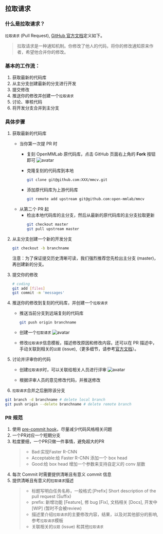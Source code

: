 ## 拉取请求

### 什么是拉取请求？

`拉取请求` (Pull Request), [GitHub 官方文档](https://docs.github.com/en/github/collaborating-with-pull-requests/proposing-changes-to-your-work-with-pull-requests/about-pull-requests)定义如下。

>拉取请求是一种通知机制。你修改了他人的代码，将你的修改通知原来作者，希望他合并你的修改。

### 基本的工作流：

1. 获取最新的代码库
2. 从主分支创建最新的分支进行开发
3. 提交修改
4. 推送你的修改并创建一个`拉取请求`
5. 讨论、审核代码
6. 将开发分支合并到主分支

### 具体步骤

1. 获取最新的代码库
    + 当你第一次提 PR 时
        - 复刻 OpenMMLab 原代码库，点击 GitHub 页面右上角的 **Fork** 按钮即可
        ![avatar](../_static/community/1.png)

        - 克隆复刻的代码库到本地
            ```bash
            git clone git@github.com:XXX/mmcv.git
            ```

        - 添加原代码库为上游代码库
            ```bash
            git remote add upstream git@github.com:open-mmlab/mmcv
            ```
    + 从第二个 PR 起
       - 检出本地代码库的主分支，然后从最新的原代码库的主分支拉取更新
            ```bash
            git checkout master
            git pull upstream master
            ```

2. 从主分支创建一个新的开发分支
    ```bash
    git checkout -b branchname
    ```
    注意：为了保证提交历史清晰可读，我们强烈推荐您先检出主分支 (master)，再创建新的分支。

3. 提交你的修改
    ```bash
    # coding
    git add [files]
    git commit -m 'messages'
    ```

4. 推送你的修改到复刻的代码库，并创建一个`拉取请求`
    + 推送当前分支到远端复刻的代码库
        ```bash
        git push origin branchname
        ```

    + 创建一个`拉取请求`
    ![avatar](../_static/community/2.png)

    + 修改`拉取请求`信息模板，描述修改原因和修改内容。还可以在 PR 描述中，手动关联到相关的`议题` (issue),（更多细节，请参考[官方文档](https://docs.github.com/en/issues/tracking-your-work-with-issues/linking-a-pull-request-to-an-issue)）。

5. 讨论并评审你的代码
    + 创建`拉取请求`时，可以关联给相关人员进行评审
    ![avatar](../_static/community/3.png)

    + 根据评审人员的意见修改代码，并推送修改

6.  `拉取请求`合并之后删除该分支
```bash
git branch -d branchname # delete local branch
git push origin --delete branchname # delete remote branch
```

### PR 规范

1. 使用 [pre-commit hook](https://pre-commit.com)，尽量减少代码风格相关问题
2. 一个PR对应一个短期分支
3. 粒度要细，一个PR只做一件事情，避免超大的PR
    >- Bad:实现Faster R-CNN
    >- Acceptable:给 Faster R-CNN 添加一个 box head
    >- Good:给 box head 增加一个参数来支持自定义的 conv 层数
4. 每次 Commit 时需要提供清晰且有意义 commit 信息
5. 提供清晰且有意义的`拉取请求`描述
    >- 标题写明白任务名称，一般格式:[Prefix] Short description of the pull request (Suffix)
    >- prefix: 新增功能 [Feature], 修 bug [Fix], 文档相关 [Docs], 开发中 [WIP] (暂时不会被review)
    >- 描述里介绍`拉取请求`的主要修改内容，结果，以及对其他部分的影响, 参考`拉取请求`模板
    >- 关联相关的`议题` (issue) 和其他`拉取请求`
